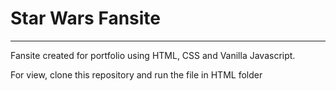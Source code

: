 <h1><b>Star Wars Fansite</b></h1>
<hr>
<p>Fansite created for portfolio using HTML, CSS and Vanilla Javascript.</p>
<p>For view, clone this repository and run the file in HTML folder</p>
